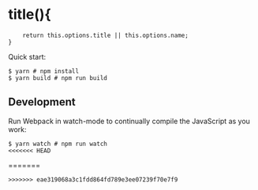 # title(){
		
		return this.options.title || this.options.name;
	}

Quick start:

```
$ yarn # npm install
$ yarn build # npm run build
````

## Development

Run Webpack in watch-mode to continually compile the JavaScript as you work:

```
$ yarn watch # npm run watch
<<<<<<< HEAD
```
=======

```
>>>>>>> eae319068a3c1fdd864fd789e3ee07239f70e7f9
